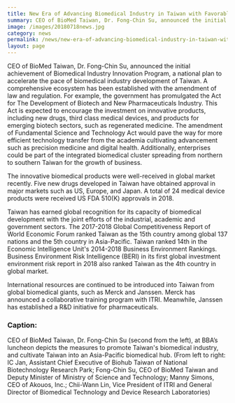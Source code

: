 ```yaml
---
title: New Era of Advancing Biomedical Industry in Taiwan with Favorable Environment
summary: CEO of BioMed Taiwan, Dr. Fong-Chin Su, announced the initial achievement of Biomedical Industry Innovation Program
image: /images/20180718news.jpg
category: news
permalink: /news/new-era-of-advancing-biomedical-industry-in-taiwan-with-favorable-environment/
layout: page
---
```


CEO of BioMed Taiwan, Dr. Fong-Chin Su, announced the initial achievement of Biomedical Industry Innovation Program, a national plan to accelerate the pace of biomedical industry development of Taiwan. A comprehensive ecosystem has been established with the amendment of law and regulation. For example, the government has promulgated the Act for The Development of Biotech and New Pharmaceuticals Industry. This Act is expected to encourage the investment on innovative products, including new drugs, third class medical devices, and products for emerging biotech sectors, such as regenerated medicine. The amendment of Fundamental Science and Technology Act would pave the way for more efficient technology transfer from the academia cultivating advancement such as precision medicine and digital health. Additionally, enterprises could be part of the integrated biomedical cluster spreading from northern to southern Taiwan for the growth of business.

The innovative biomedical products were well-received in global market recently. Five new drugs developed in Taiwan have obtained approval in major markets such as US, Europe, and Japan.  A total of 24 medical device products were received US FDA 510(K) approvals in 2018. 

Taiwan has earned global recognition for its capacity of biomedical development with the joint efforts of the industrial, academic and government sectors. The 2017-2018 Global Competitiveness Report of World Economic Forum ranked Taiwan as the 15th country among global 137 nations and the 5th country in Asia-Pacific. Taiwan ranked 14th in the Economic Intelligence Unit's 2014-2018 Business Environment Rankings. Business Environment Risk Intelligence (BERI) in its first global investment environment risk report in 2018 also ranked Taiwan as the 4th country in global market. 
 
International resources are continued to be introduced into Taiwan from global biomedical giants, such as Merck and Janssen. Merck has announced a collaborative training program with ITRI.  Meanwhile, Janssen has established a R&D initiative for pharmaceuticals.

### Caption:

CEO of BioMed Taiwan, Dr. Fong-Chin Su (second from the left), at BBA’s luncheon depicts the measures to promote Taiwan's biomedical industry, and cultivate Taiwan into an Asia-Pacific biomedical hub. (From left to right: IC Jan, Assistant Chief Executive of Biohub Taiwan of National Biotechnology Research Park; Fong-Chin Su, CEO of BioMed Taiwan and Deputy Minister of Ministry of Science and Technology; Manny Simons, CEO of Akouos, Inc.; Chii-Wann Lin, Vice President of ITRI and General Director of Biomedical Technology and Device Research Laboratories)
